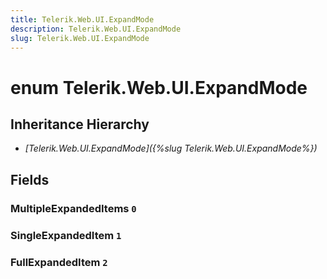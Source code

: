 ```yaml
---
title: Telerik.Web.UI.ExpandMode
description: Telerik.Web.UI.ExpandMode
slug: Telerik.Web.UI.ExpandMode
---
```


# enum Telerik.Web.UI.ExpandMode

## Inheritance Hierarchy

* *[Telerik.Web.UI.ExpandMode]({%slug Telerik.Web.UI.ExpandMode%})*

## Fields

### MultipleExpandedItems `0`

### SingleExpandedItem `1`

### FullExpandedItem `2`


